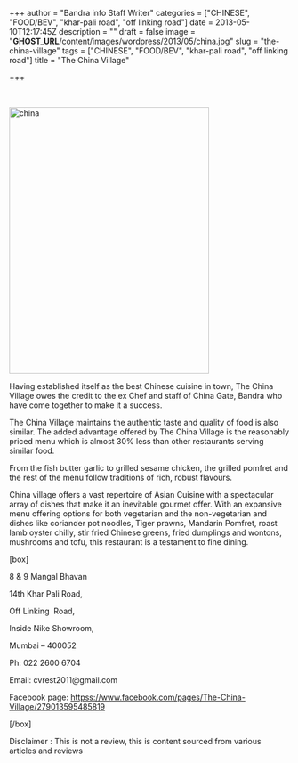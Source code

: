 +++
author = "Bandra info Staff Writer"
categories = ["CHINESE", "FOOD/BEV", "khar-pali road", "off linking road"]
date = 2013-05-10T12:17:45Z
description = ""
draft = false
image = "__GHOST_URL__/content/images/wordpress/2013/05/china.jpg"
slug = "the-china-village"
tags = ["CHINESE", "FOOD/BEV", "khar-pali road", "off linking road"]
title = "The China Village"

+++


<p>&nbsp;</p>
<p><a href="https://i1.wp.com/bandra.info/wp-content/uploads/2013/05/china.jpg?ssl=1"><img loading="lazy" class=" wp-image-1619 alignright" alt="china" src="https://i1.wp.com/bandra.info/wp-content/uploads/2013/05/china.jpg?resize=359%2C479&#038;ssl=1" width="359" height="479" srcset="https://i1.wp.com/bandra.info/wp-content/uploads/2013/05/china.jpg?w=598&amp;ssl=1 598w, https://i1.wp.com/bandra.info/wp-content/uploads/2013/05/china.jpg?resize=224%2C300&amp;ssl=1 224w" sizes="(max-width: 359px) 100vw, 359px" data-recalc-dims="1" /></a></p>
<p>Having established itself as the best Chinese cuisine in town, The China Village owes the credit to the ex Chef and staff of China Gate, Bandra who have come together to make it a success.</p>
<p>The China Village maintains the authentic taste and quality of food is also similar. The added advantage offered by The China Village is the reasonably priced menu which is almost 30% less than other restaurants serving similar food.</p>
<p>From the fish butter garlic to grilled sesame chicken, the grilled pomfret and the rest of the menu follow traditions of rich, robust flavours.</p>
<p>China village offers a vast repertoire of Asian Cuisine with a spectacular array of dishes that make it an inevitable gourmet offer. With an expansive menu offering options for both vegetarian and the non-vegetarian and dishes like coriander pot noodles, Tiger prawns, Mandarin Pomfret, roast lamb oyster chilly, stir fried Chinese greens, fried dumplings and wontons, mushrooms and tofu, this restaurant is a testament to fine dining.</p>
<p>[box]</p>
<p>8 &amp; 9 Mangal Bhavan</p>
<p>14th Khar Pali Road,</p>
<p>Off Linking  Road,</p>
<p>Inside Nike Showroom,</p>
<p>Mumbai &#8211; 400052</p>
<p>Ph: 022 2600 6704</p>
<p>Email: cvrest2011@gmail.com</p>
<p>Facebook page: <a href="httpss://www.facebook.com/pages/The-China-Village/279013595485819">httpss://www.facebook.com/pages/The-China-Village/279013595485819</a></p>
<p>[/box]</p>
<p>Disclaimer : This is not a review, this is content sourced from various articles and reviews</p>



